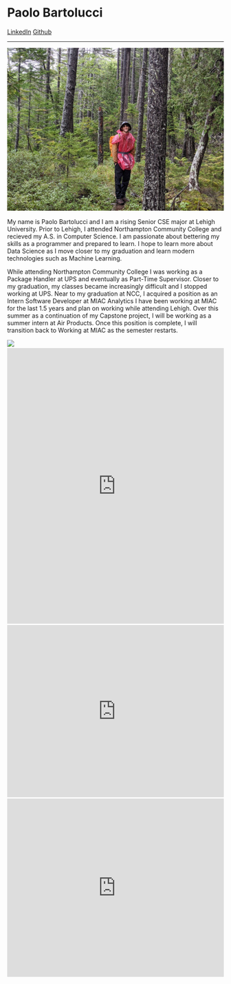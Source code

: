﻿# Paolo Bartolucci

[LinkedIn](https://www.linkedin.com/in/paolo-bartolucci-693844201/)
[Github](https://github.com/paolobarto)

---

![Picture for Trip to Maine, Torrential Downpour for 3 days prior to this hike.](assets/images/picture_of_me.JPG)

My name is Paolo Bartolucci and I am a rising Senior CSE major at Lehigh University. Prior to Lehigh, I attended Northampton Community College and recieved my A.S. in Computer Science. I am passionate about bettering my skills as a programmer and prepared to learn. I hope to learn more about Data Science as I move closer to my graduation and learn modern technologies such as Machine Learning. 

While attending Northampton Community College I was working as a Package Handler at UPS and eventually as Part-Time Supervisor. Closer to my graduation, my classes became increasingly difficult and I stopped working at UPS. Near to my graduation at NCC, I acquired a position as an Intern Software Developer at MIAC Analytics I have been working at MIAC for the last 1.5 years and plan on working while attending Lehigh. Over this summer as a continuation of my Capstone project, I will be working as a summer intern at Air Products. Once this position is complete, I will transition back to Working at MIAC as the semester restarts. 

<div class='tableauPlaceholder' id='viz1687574068779' style='position: relative'><noscript><a href='#'><img alt=' ' src='https:&#47;&#47;public.tableau.com&#47;static&#47;images&#47;PS&#47;PSSAScores&#47;Sheet2&#47;1_rss.png' style='border: none' /></a></noscript><object class='tableauViz'  style='display:none;'><param name='host_url' value='https%3A%2F%2Fpublic.tableau.com%2F' /> <param name='embed_code_version' value='3' /> <param name='path' value='views&#47;PSSAScores&#47;Sheet2?:language=en-US&amp;:embed=true&amp;publish=yes' /> <param name='toolbar' value='yes' /><param name='static_image' value='https:&#47;&#47;public.tableau.com&#47;static&#47;images&#47;PS&#47;PSSAScores&#47;Sheet2&#47;1.png' /> <param name='animate_transition' value='yes' /><param name='display_static_image' value='yes' /><param name='display_spinner' value='yes' /><param name='display_overlay' value='yes' /><param name='display_count' value='yes' /><param name='language' value='en-US' /><param name='filter' value='publish=yes' /></object></div>                <script type='text/javascript'>                    var divElement = document.getElementById('viz1687574068779');                    var vizElement = divElement.getElementsByTagName('object')[0];                    vizElement.style.width='100%';vizElement.style.height=(divElement.offsetWidth*0.75)+'px';                    var scriptElement = document.createElement('script');                    scriptElement.src = 'https://public.tableau.com/javascripts/api/viz_v1.js';                    vizElement.parentNode.insertBefore(scriptElement, vizElement);                </script>


<iframe title="Lehigh Undergraduate Enrollment Spring 2020" aria-label="Pie Chart" id="datawrapper-chart-m6IAt" src="https://datawrapper.dwcdn.net/m6IAt/1/" scrolling="no" frameborder="0" style="width: 0; min-width: 100% !important; border: none;" height="640" data-external="1"></iframe><script type="text/javascript">!function(){"use strict";window.addEventListener("message",(function(a){if(void 0!==a.data["datawrapper-height"]){var e=document.querySelectorAll("iframe");for(var t in a.data["datawrapper-height"])for(var r=0;r<e.length;r++)if(e[r].contentWindow===a.source){var i=a.data["datawrapper-height"][t]+"px";e[r].style.height=i}}}))}();
</script>


<iframe title="Size of Lehigh Schools Over-Time" aria-label="Interactive line chart" id="datawrapper-chart-cEWZ3" src="https://datawrapper.dwcdn.net/cEWZ3/1/" scrolling="no" frameborder="0" style="width: 0; min-width: 100% !important; border: none;" height="400" data-external="1"></iframe><script type="text/javascript">!function(){"use strict";window.addEventListener("message",(function(a){if(void 0!==a.data["datawrapper-height"]){var e=document.querySelectorAll("iframe");for(var t in a.data["datawrapper-height"])for(var r=0;r<e.length;r++)if(e[r].contentWindow===a.source){var i=a.data["datawrapper-height"][t]+"px";e[r].style.height=i}}}))}();
</script>


<iframe title="% of Proficient and Above of PSSA Scores" aria-label="Interactive line chart" id="datawrapper-chart-nUyfQ" src="https://datawrapper.dwcdn.net/nUyfQ/1/" scrolling="no" frameborder="0" style="width: 0; min-width: 100% !important; border: none;" height="414" data-external="1"></iframe><script type="text/javascript">!function(){"use strict";window.addEventListener("message",(function(a){if(void 0!==a.data["datawrapper-height"]){var e=document.querySelectorAll("iframe");for(var t in a.data["datawrapper-height"])for(var r=0;r<e.length;r++)if(e[r].contentWindow===a.source){var i=a.data["datawrapper-height"][t]+"px";e[r].style.height=i}}}))}();
</script>